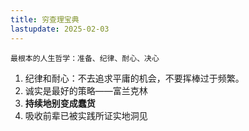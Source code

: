 ```yaml
---
title: 穷查理宝典
lastupdate: 2025-02-03
---
```


```
最根本的人生哲学：准备、纪律、耐心、决心
```

1. 纪律和耐心：不去追求平庸的机会，不要挥棒过于频繁。
2. 诚实是最好的策略——富兰克林
3. **持续地别变成蠢货**
4. 吸收前辈已被实践所证实地洞见